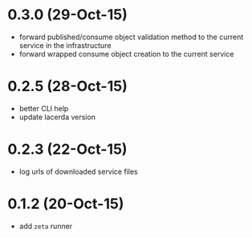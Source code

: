 # 0.3.0 (29-Oct-15)
- forward published/consume object validation method to the current service in the infrastructure
- forward wrapped consume object creation to the current service

# 0.2.5 (28-Oct-15)
- better CLI help
- update lacerda version

# 0.2.3 (22-Oct-15)
-  log urls of downloaded service files

# 0.1.2 (20-Oct-15)
- add `zeta` runner
